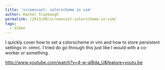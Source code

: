 ```yaml
---
title: 'screencast: colorscheme in vim'
author: Rachel Slaybaugh
permalink: /2013/09/screencast-colorscheme-in-vim/
tags:
  - Video
---
```

I quickly cover how to set a colorscheme in vim and how to store persistent settings in .vimrc. I tried do go through this just like I would with a co-worker or something.

<http://www.youtube.com/watch?v=4-w-alBda_U&feature=youtu.be>
